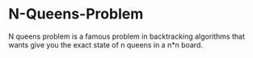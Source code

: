 # N-Queens-Problem
N queens problem is a famous problem in backtracking algorithms that wants give you the exact state of n queens in a n*n board.
